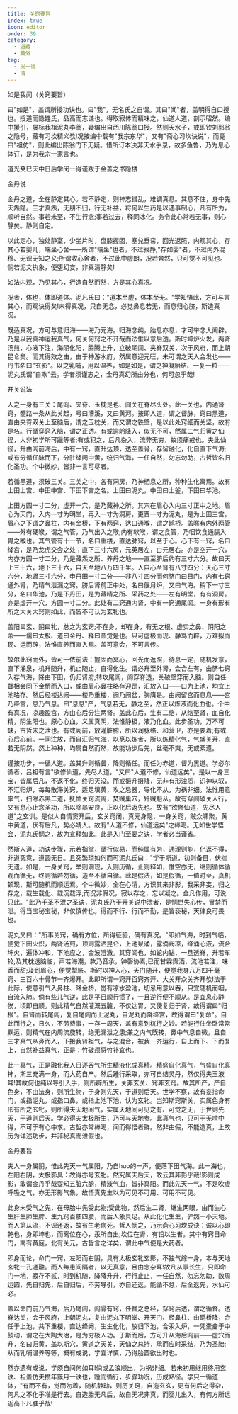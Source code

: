 ```yaml
---
title: 关窍要旨
index: true
icon: editor
order: 39
category:
  - 道藏
  - 藏外
tag:
  - 闵一得
  - 清
---
```


如是我闻（关窍要旨）  

曰"如是"，盖谓所授功诀也。曰"我"，无名氏之自谓。其曰"闻"者，盖明得自口授也。授道而隐姓氏，品高而志谦也。得取寂体而精味之，仙道人道，剖示昭然。编中援引，屡标我祖泥丸李翁，疑编出自西川陈翁口授。然则天水子，或即钦刘郭翁之隐号，藏有习坎精义欤!况按编中载有"我宗东华"，又有"斋心习坎诀说"，而竟曰"祖仿"，则此编出陈翁门下无疑。惜所订本决非天水手录，故多鱼鲁，乃为息心体订，是为我宗一家言也。  

道光癸巳天中日后学闵一得谨跋于金盖之书隐楼  

金丹说  

金丹之道，全在静定其心。若不静定，则神志错乱，难调真息。其息不住，身中先天炁隐。三才真炁，无朋不归，行无补益，将何以生药是以遇事制心，凡有所为，顺听自然。事若未至，不生行念;事若过去，释同冰化。务令此心常若无事，则心静矣。静则自定。  

以此定心，独处静室，少坐片时，盘膝握固，塞兑垂帘，回光返照，内观其心，存其心若婴儿，端坐心舍——所谓"端坐"也者，不过寂静;"存如婴"者，不过内外混穆、无识无知之义;所谓收心舍者，不过此中虚朗，况若舍然，只可觉不可见也。倘若泥文执象，便堕幻妄，非真清静矣!  

如法内观，乃见其心，行造自然而然，方是其心真况。  

况者，体也，体即道体。泥凡氏曰："道本至虚，体本至无。"学知悟此，方可与言其心，而观诀得矣!未得真况，只自无念，必觉鼻息若无，而息归心脐，斯造真况。  

既适真况，方可与意归海——海乃元海。归海念纯，胎息亦息，才可举念大阖辟。乃是以我真神运我真气，何关何窍之不开哉而法惟以意后透。斯时坤炉火发，两肾汤煎，心液下注，海阴化阳，腾腾上升，立破尾闾、夹脊双关，次于风府，而上朝昆仑矣。而其得效之由，由于神游水府，然属意迎元旺，未可谓之天人合发也——丹书名曰"玄影"。以之乳哺，用以温养，如是如是，谓之神凝胎结、一复一粒——泥丸氏谓"自欺"云。学者须谨志之，金丹真幻所由分也，何可忽乎哉!  

开关说法  

人之一身有三关：尾闾、夹脊、玉枕是也、闾关在脊尽头处。此一关也，内通肾窍，髓路一条从此关起，号曰漕溪，又曰黄河。按即人道，谓之督脉，窍曰黑道，直由夹脊双关上至脑后，谓之玉枕关，而又谓之铁壁，是以此处窍细而关坚，故有是名。行循穿窍入脑，谓之正透。有或逾岭降入，似无不可，然属二气归黄之仙径，大非初学所可躐等者;有或犯之，后凡杂入，流弊无穷，故须痛戒也。夫此仙径，升由闾前海后，中有一窍，直升达顶，透至盖骨，存留融化，化自直下气海;或有分循任脉而下，分驻绛阙中黄，统归气海，一任自然，勿忘勿助，古哲皆名归化圣功。个中微妙，皆非一言可尽者。  

若循黑道，须破三关。三关之中，各有洞房，乃神栖息之所，种种生化寓焉。故有上田上宫、中田中宫、下田下宫之名。上田曰泥丸，中田曰土釜，下田曰华池。  

上田方圆一寸二分，虚开一穴，是乃藏神之所。其穴在眉心入内三寸正中之地。眉心为天门，入内一寸为明堂，再入一寸为洞房，更晋一寸为泥丸，是为上田三宫。眉心之下谓之鼻柱，内有金桥，下有两窍，达口通喉，谓之鹊桥。盖喉有内外两管——外有硬喉，谓之气管，乃气出入之喉;内有软喉，谓之食管，乃咽饮食通膈入胃之喉也。其气管有十一节，名曰重楼，直达肺窍，以至于心。心下有一窍，名曰绛宫，是乃龙虎交会之处；直下三寸六房，元英居左，白元居右。亦是空开一穴，内亦方圆一寸二分，乃是藏炁之所、养丹之地——直至脐后约有三寸六分。故曰天上三十六，地下三十六，自天至地八万四千里。人自心至肾有八寸四分：天心三寸六分，地肾三寸六分，申丹田一寸二分——非八寸四分而何脐门曰日门，内有七窍通外肾，乃精气泄漏之窍。脐后肾前正中处，名曰偃月炉，又曰气海。稍下一寸三分，名曰华池，乃是下丹田，是为藏精之所、采药之处——左有明堂，有有洞房。亦是虚开一穴，方圆一寸二分。此处有二窍通内肾，中有一窍通尾闾。一身有形有所之大关大窍则如此，而皆不可认为玄牝也。  

盖阳曰玄、阴曰牝，总之为玄窍;不在身，却在身，有无之根、虚实之鼻、阴阳之蒂——儒曰太极、道曰金丹、释曰圆觉是也。只可虚极而现、静笃而辟，万难拟而现、运而辟，法惟直养而直入焉。盖可意会，不可言传。  

故尔此窍而外，皆可一依前法：握固而冥心，回光而返照，待息一定，随机发意，直下涌泉，机升随升，机止随止，自得化生。谓必升至外肾，会合左有，由脐七窍入存气海，降由下田，仍归肾府;转攻尾闾，闾穿脊透，关破壁穿而入脑。则自任督相会同下金桥而入口，或由眉心鼻柱略存迎罡，汇放入口——口为上池，均宜上池略存。然后经楼达阙——楼乃重楼，阙乃阙盆，胸膺是。由阙留宫而息息——宫乃绛宫，息乃气息。曰"息息"产，气息若无，静之至，然正以炼液而化血也。个中有真况，凉趣盈宫，方由心后分注两肾。盖此心后，生有二络，从络至肾，血自化精，阴生阳也。原心心血，义属真阴，法惟静极，液乃化血。此步圣功，万不可缺，古哲未之泄也。有或阙前，放灌脏腑，所以润脉络、和营卫，亦是要着;有或心后心前。一同注放，而自汇归气海，以烹以炼者，所以炼精化气，气盛关开，直若无阴然。然上种种，均属自然而然，故能功步后先，丝毫不爽，无或紊遗。  

谨按功步，一循人道。盖其升则循督，降则循任。而任为赤道，督为黑道。学必尔循者，吕祖有言"欲修仙道，先尽人道。"又曰"人道不修，仙道远矣"。是以一身三宝，皆属后凡，不返不化，终归灭没。而或摄升摄降，无非有形浊质，识神以驭，不汇归炉，每每散滞关窍，适足填黄，攻之忌器，导化不从，为祸非细。法惟用意率气，扫除赤黑二道，抚恤关窍流离，焚贼巢穴，歼贼魁从。故有穿闾破关人行，又有息心止念圣功，所以除暴安良，正以化后返先也。故有"欲修仙道，先尽人道"之玄训。是似人自情窦开后，玄关窍闭，真元身隐，一身关窍，贼众啸聚，黄中黄道，伏有后凡，势必靖人。故有"人道不修，仙道远矣"之棒喝。无如世学悟会，泥丸氏悯之，故为宣释如此。此是入门至要之诀，学者必当谨省。  

然斯人道，功诀步骤，示若指掌，循行似易，而纯属有为，通理则能，化返不得，非道究竟，道圆无日。且究繁琐如何而可泥丸氏曰："学于斯道，初则备目，伏揣无遗。如是，一身关窍，举则洞现，入则历循，止则释如，惟空亦无，继则循体循观而循无，终则循若勿循，造至不循自循。此是假法，如是假循，一值时至，真机顿现，斯可随机而顺运焉。个中微妙，全在心清，方识其来非影，我采非妄，归之存之，载生载化、载沉载浮;而况非假况，寂以存之，忘以凝之。金凡作用，可说只此。"此乃千圣不泄之圣诀，泥丸氏乃于开关说中泄者，是悯世失心传，冒禁而泄。得当宝秘宝秘，非仅慎传也。得而不行、行而不勤，是皆亵秘，天律良可畏也。  

泥丸又曰："所事关窍，确有方位，所得征验，确有真况。"即如气海，时到气临，便觉下田火炽，两肾汤煎，顶则露洒昆仑，上池泉涌，露滴阙凉，绛涌心液，流合坤火，遍体冲和，下池应之，金波澄澈。其穿闾也，如蛇内钻，一旦透脊，升若车轮;及其枕透脑临，声若海潮，款乃音承，钟磬协焉;已而甘霖霈洒，流池若注，味香而甜;及到眉心，便觉掣胀。斯时以神入心，天门随开，便觉我身八万四千毫窍、三百六十骨节一齐爆开。此即所谓一窍开百窍齐开、大关开众关齐开欤!法于此际，使意引气入鼻柱、降金桥，觉有凉水盈池，切忌用意以吞，只宜随机而咽，自流入肺。倘有些儿气逆，此是平日顺行惯了，一且逆行便不顺从。是宜息心静俟，顷即自顺。则此精气自然灌溉五脏，不仅达胃，又使复归于肾，故得谓曰"归根"。自肾而转尾闾，复自尾闾而上泥丸，自泥丸而降绛宫，故得谓曰"复命"。自此而行之，日久，不劳费事，一存一周天，盖有意到杌行之妙。若能行住坐卧常常默运，则精气在内周流旋转，绝无漏泄之患;兼之内气既转，鼻中气息自微，且自三才真气从鼻而入，下接我肾祖气，与之混合，被我一齐运行，自上而下、下而复上，自然补益真气，正是：竹破须将竹补宜也。  

此一真气，正是融化我人日逐谷气所生精液化成真精。精盛自化真气，气盛自化真神，斯三充满一身，而大药自产。然后踵行采取，亦可自结灵丹，然仅得夫玉液耳!其故何也纯以导引入手，则所辟所生，关非玄关、窍非玄窍。故其所产，产自色身，不由法身，则所生物，于身则先天，于道则后天。世学不察，故有妄指命门，或指泥丸，或指口鼻，或指上池下池，认为玄牝。岂知斯窍斯关，实属色身有形有所之玄牝，则所得夫天地间气，实属天地间可见之有、可觉之无，于世则先天，于道则后天。学必得夫太极所生，乃可与天地参。此真气也，只可于无啃中得，不可于有心中求。古哲亦常棒喝，闻而得悟者鲜。然非由假，不能造真，上故历为详述功步，并非秘真而泄假也。  

金丹要旨  

夫人一身属阴，惟此先天一气属阳，乃自huo的一声，便落下田气海。此一海也，左阳右阴，太极影具：故得亦号玄牝。然究属夫后天，敢云其非影乎哉!影则成影，敢谓金丹乎哉耍知五脏六腑，精液气血，皆非真阳。而此先天一气，不是吹虚呼吸之气，亦无形影气象，故悟真先生以为可见不可用、可用不可见。  

此身未受气之先，在母胎中先受此物;受此物，然后生二肾，继生两眼，由而生心生肝生肺生脾、生九窍百骸四肢，而后人象具足。从此化化生生，俨然一小天地。而人第从流，不识还返，故有生老病死。哲人悯之，乃示斋心习坎成诀：诚以心即乾也，身即坤也，而离位在心，汞所自出;坎位在肾，有铅以生者。其中有窍日命门，南有黄庭，北有关元，古哲言之详矣，谓此中气便是大药者。  

即身而论，命门一窍，左阳而右阴，具有太极玄牝玄影，不独气综一身，本与天地玄牝一孔通融。而人每患间隔者，以无真意，且由念杂耳!故凡从事长生，只即命门一地，寂存不贰，时到机随，降降升升，行行止止，一任自然，勿忘勿助，数周运圆，先自归先，后自归后，不劳导引，亦自还返。能循不怠，后全返先，水仙可必。  

盖以命门前乃气海，后乃尾闾，闾骨有窍，任督之总经，穿窍后透，谓之循督。透脊达关，会于风府，上朝泥丸，复由泥丸下明堂、开天门、经鼻柱、由鹊桥降，合任于上池，共下重楼，直达绛阙，生生化化，放归下池，合汞入炉，一凭橐龠于中鼓动，谓之在大陶大冶，是为穷极人功。于斯而后，方可升从海后闾前——虚穴而升，名曰归黄，盖以斯穴，黄道之天关，天仙之总持，承而应时采结，乃为圣胎;从而乳哺温养等等，概有成说，学宜详慎，乃得胎圆欲出时也。  

然亦遗有成说，学须自间何如耳!倘或孟浪顺出，为祸非细。若未初用继用终用玄诀、祖盖仿夫攒年簇月一诀也，踵而循行，步骤功况，历成熟径。学只一循道体，"有而不有，觉而勿着，随机静动，则历关窍，自造玄玄，更有何后之得杂，何凡之不化乎准是行去。自造胎无凡后，故自无况非真，而婴儿出入，有何方所远近高下凡胜乎哉!  
